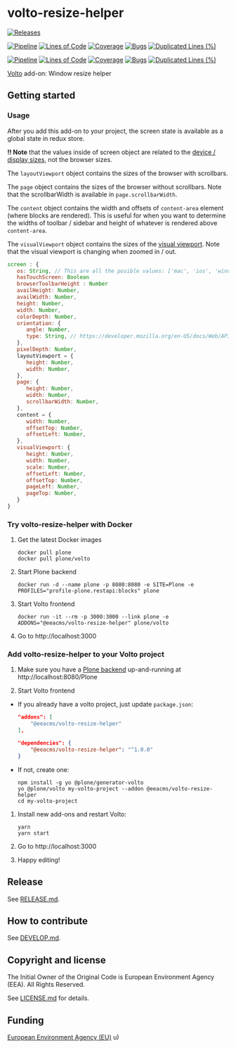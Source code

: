 # volto-resize-helper

[![Releases](https://img.shields.io/github/v/release/eea/volto-resize-helper)](https://github.com/eea/volto-resize-helper/releases)

[![Pipeline](https://ci.eionet.europa.eu/buildStatus/icon?job=volto-addons%2Fvolto-resize-helper%2Fmaster&subject=master)](https://ci.eionet.europa.eu/view/Github/job/volto-addons/job/volto-resize-helper/job/master/display/redirect)
[![Lines of Code](https://sonarqube.eea.europa.eu/api/project_badges/measure?project=volto-resize-helper-master&metric=ncloc)](https://sonarqube.eea.europa.eu/dashboard?id=volto-resize-helper-master)
[![Coverage](https://sonarqube.eea.europa.eu/api/project_badges/measure?project=volto-resize-helper-master&metric=coverage)](https://sonarqube.eea.europa.eu/dashboard?id=volto-resize-helper-master)
[![Bugs](https://sonarqube.eea.europa.eu/api/project_badges/measure?project=volto-resize-helper-master&metric=bugs)](https://sonarqube.eea.europa.eu/dashboard?id=volto-resize-helper-master)
[![Duplicated Lines (%)](https://sonarqube.eea.europa.eu/api/project_badges/measure?project=volto-resize-helper-master&metric=duplicated_lines_density)](https://sonarqube.eea.europa.eu/dashboard?id=volto-resize-helper-master)

[![Pipeline](https://ci.eionet.europa.eu/buildStatus/icon?job=volto-addons%2Fvolto-resize-helper%2Fdevelop&subject=develop)](https://ci.eionet.europa.eu/view/Github/job/volto-addons/job/volto-resize-helper/job/develop/display/redirect)
[![Lines of Code](https://sonarqube.eea.europa.eu/api/project_badges/measure?project=volto-resize-helper-develop&metric=ncloc)](https://sonarqube.eea.europa.eu/dashboard?id=volto-resize-helper-develop)
[![Coverage](https://sonarqube.eea.europa.eu/api/project_badges/measure?project=volto-resize-helper-develop&metric=coverage)](https://sonarqube.eea.europa.eu/dashboard?id=volto-resize-helper-develop)
[![Bugs](https://sonarqube.eea.europa.eu/api/project_badges/measure?project=volto-resize-helper-develop&metric=bugs)](https://sonarqube.eea.europa.eu/dashboard?id=volto-resize-helper-develop)
[![Duplicated Lines (%)](https://sonarqube.eea.europa.eu/api/project_badges/measure?project=volto-resize-helper-develop&metric=duplicated_lines_density)](https://sonarqube.eea.europa.eu/dashboard?id=volto-resize-helper-develop)

[Volto](https://github.com/plone/volto) add-on: Window resize helper

## Getting started

### Usage

After you add this add-on to your project, the screen state is available as a global state in redux store.

**!! Note** that the values inside of screen object are related to the [device / display sizes](https://developer.mozilla.org/en-US/docs/Web/API/Screen), not the browser sizes.

The `layoutViewport` object contains the sizes of the browser with scrollbars.

The `page` object contains the sizes of the browser without scrollbars. Note that the scrollbarWidth is available in `page.scrollbarWidth`.

The `content` object contains the width and offsets of `content-area` element (where blocks are rendered). This is useful for when you want to determine the widths of toolbar / sidebar and height of whatever is rendered above `content-area`.

The `visualViewport` object contains the sizes of the [visual viewport](https://developer.mozilla.org/en-US/docs/Web/API/VisualViewport). Note that the visual viewport is changing when zoomed in / out.

```js
screen : {
   os: String, // This are all the posible values: ['mac', 'ios', 'windows', 'android', 'linux', 'mobile', 'unknown']
   hasTouchScreen: Boolean
   browserToolbarHeight : Number
   availHeight: Number,
   availWidth: Number,
   height: Number,
   width: Number,
   colorDepth: Number,
   orientation: {
      angle: Number,
      type: String, // https://developer.mozilla.org/en-US/docs/Web/API/ScreenOrientation/type
   },
   pixelDepth: Number,
   layoutViewport = {
      height: Number,
      width: Number,
   },
   page: {
      height: Number,
      width: Number,
      scrollbarWidth: Number,
   },
   content = {
      width: Number,
      offsetTop: Number,
      offsetLeft: Number,
   },
   visualViewport: {
      height: Number,
      width: Number,
      scale: Number,
      offsetLeft: Number,
      offsetTop: Number,
      pageLeft: Number,
      pageTop: Number,
   }
}
```

### Try volto-resize-helper with Docker

1. Get the latest Docker images

   ```
   docker pull plone
   docker pull plone/volto
   ```

1. Start Plone backend

   ```
   docker run -d --name plone -p 8080:8080 -e SITE=Plone -e PROFILES="profile-plone.restapi:blocks" plone
   ```

1. Start Volto frontend

   ```
   docker run -it --rm -p 3000:3000 --link plone -e ADDONS="@eeacms/volto-resize-helper" plone/volto
   ```

1. Go to http://localhost:3000

### Add volto-resize-helper to your Volto project

1. Make sure you have a [Plone backend](https://plone.org/download) up-and-running at http://localhost:8080/Plone

1. Start Volto frontend

- If you already have a volto project, just update `package.json`:

  ```JSON
  "addons": [
      "@eeacms/volto-resize-helper"
  ],

  "dependencies": {
      "@eeacms/volto-resize-helper": "^1.0.0"
  }
  ```

- If not, create one:

  ```
  npm install -g yo @plone/generator-volto
  yo @plone/volto my-volto-project --addon @eeacms/volto-resize-helper
  cd my-volto-project
  ```

1. Install new add-ons and restart Volto:

   ```
   yarn
   yarn start
   ```

1. Go to http://localhost:3000

1. Happy editing!

## Release

See [RELEASE.md](https://github.com/eea/volto-resize-helper/blob/master/RELEASE.md).

## How to contribute

See [DEVELOP.md](https://github.com/eea/volto-resize-helper/blob/master/DEVELOP.md).

## Copyright and license

The Initial Owner of the Original Code is European Environment Agency (EEA).
All Rights Reserved.

See [LICENSE.md](https://github.com/eea/volto-resize-helper/blob/master/LICENSE.md) for details.

## Funding

[European Environment Agency (EU)](http://eea.europa.eu)
u)
